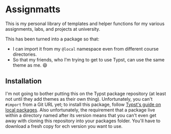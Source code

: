 # Assignmatts

This is my personal library of templates and helper functions for my various
assignments, labs, and projects at university.

This has been turned into a package so that:

- I can import it from my `@local` namespace even from different course
  directories.
- So that my friends, who I'm trying to get to use Typst, can use the same theme
  as me. 😄


## Installation

I'm not going to bother putting this on the Typst package repository (at least
not until they add themes as their own thing). Unfortunately, you can't
`#import` from a Git URL yet; to install this package, follow [Typst's guide on
local packages][package-install]. Also unfortunately, the requirement that a
package live within a directory named after its version means that you can't
even get away with cloning this repository into your packages folder. You'll
have to download a fresh copy for ech version you want to use.


[package-install]: https://github.com/typst/packages/?tab=readme-ov-file#local-packages
